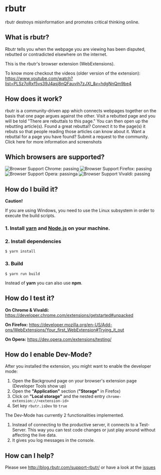 # rbutr
rbutr destroys misinformation and promotes critical thinking online.


##  What is rbutr?
Rbutr tells you when the webpage you are viewing has been disputed, rebutted or contradicted elsewhere on the internet.

This is the rbutr's browser extension (WebExtensions).

To know more checkout the videos (older version of the extension): https://www.youtube.com/watch?list=PLSz7oRxf5vs39J4asj8nQFauvih7zJXl_&v=hdgNnQm9be4


## How does it work?

rbutr is a community-driven app which connects webpages together on the basis that one page argues against the other.
Visit a rebutted page and you will be told "There are rebuttals to this page." You can then open up the rebutting article(s).
Found a great rebuttal? Connect it to the page(s) it rebuts so that people reading those articles can know about it.
Want a rebuttal for a page you have found? Submit a request to the community.
Click here for more information and screenshots


## Which browsers are supported?

![Browser Support Chrome: passing](https://img.shields.io/badge/Chrome-passing-brightgreen.svg)
![Browser Support Firefox: passing](https://img.shields.io/badge/Firefox-passing-brightgreen.svg)
![Browser Support Opera: passinga](https://img.shields.io/badge/Opera-passing-brightgreen.svg)
![Browser Support Vivaldi: passing](https://img.shields.io/badge/Vivaldi-passing-brightgreen.svg)


## How do I build it?

**Caution!**

If you are using Windows, you need to use the Linux subsystem in order to execute the build scripts.


### 1. Install [yarn](https://yarnpkg.com/lang/en/docs/install/) and [Node.js](https://nodejs.org/en/download/package-manager/) on your machine.

### 2. Install dependencies

`$ yarn install`

### 3. Build

`$ yarn run build`

Instead of **yarn** you can also use **npm**.


## How do I test it?

**On Chrome & Vivaldi:** https://developer.chrome.com/extensions/getstarted#unpacked

**On Firefox:** https://developer.mozilla.org/en-US/Add-ons/WebExtensions/Your_first_WebExtension#Trying_it_out

**On Opera:** https://dev.opera.com/extensions/testing/


## How do I enable Dev-Mode?

After you installed the extension, you might want to enable the developer mode:

1. Open the Background page on your browser's extension page (Developer Tools show up)
2. Open the **"Application"** section (**"Storage"** in Firefox)
3. Click on **"Local storage"** and the nested entry `chrome-extension://<extension-id>`
4. Set key `rbutr.isDev` to `true`

The Dev-Mode has currently 2 functionalities implemented.

1. Instead of connecting to the productive server, it connects to a Test-Server. This way you can test code changes or just play around without affecting the live data.
2. It gives you log messages in the console.


## How can I help?

Please see http://blog.rbutr.com/support-rbutr/ or have a look at the [issues](https://github.com/tomlutzenberger/rbutr-browser-extension/issues)
